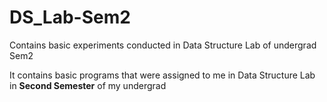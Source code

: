 # DS_Lab-Sem2
Contains basic experiments conducted in Data Structure Lab of undergrad Sem2

It contains basic programs that were assigned to me in Data Structure Lab in **Second Semester** of my undergrad
